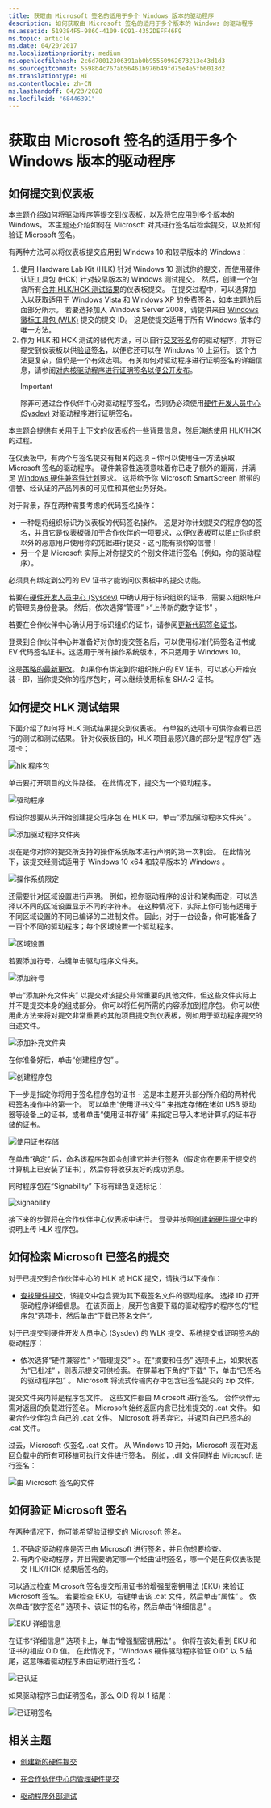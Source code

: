```yaml
---
title: 获取由 Microsoft 签名的适用于多个 Windows 版本的驱动程序
description: 如何获取由 Microsoft 签名的适用于多个版本的 Windows 的驱动程序
ms.assetid: 519384F5-986C-4109-8C91-4352DEFF46F9
ms.topic: article
ms.date: 04/20/2017
ms.localizationpriority: medium
ms.openlocfilehash: 2c6d70012306391ab0b95550962673213e43d1d3
ms.sourcegitcommit: 5598b4c767ab56461b976b49fd75e4e5fb6018d2
ms.translationtype: HT
ms.contentlocale: zh-CN
ms.lasthandoff: 04/23/2020
ms.locfileid: "68446391"
---
```

# <a name="get-drivers-signed-by-microsoft-for-multiple-windows-versions"></a>获取由 Microsoft 签名的适用于多个 Windows 版本的驱动程序

## <a name="how-to-submit-to-the-dashboard"></a>如何提交到仪表板

本主题介绍如何将驱动程序等提交到仪表板，以及将它应用到多个版本的 Windows。 本主题还介绍如何在 Microsoft 对其进行签名后检索提交，以及如何验证 Microsoft 签名。

有两种方法可以将仪表板提交应用到 Windows 10 和较早版本的 Windows：

1. 使用 Hardware Lab Kit (HLK) 针对 Windows 10 测试你的提交，而使用硬件认证工具包 (HCK) 针对较早版本的 Windows 测试提交。 然后，创建一个包含所有[合并 HLK/HCK 测试结果](https://docs.microsoft.com/windows-hardware/test/hlk/user/merge-packages)的仪表板提交。 在提交过程中，可以选择加入以获取适用于 Windows Vista 和 Windows XP 的免费签名，如本主题的后面部分所示。 若要选择加入 Windows Server 2008，请提供来自 [Windows 徽标工具包 (WLK)](https://www.microsoft.com/download/details.aspx?id=39359) 提交的提交 ID。 这是使提交适用于所有 Windows 版本的唯一方法。
2. 作为 HLK 和 HCK 测试的替代方法，可以自行[交叉签名](https://docs.microsoft.com/windows-hardware/drivers/install/cross-certificates-for-kernel-mode-code-signing)你的驱动程序，并将它提交到仪表板以供[验证签名](attestation-signing-a-kernel-driver-for-public-release.md)，以便它还可以在 Windows 10 上运行。 这个方法更复杂，但仍是一个有效选项。 有关如何对驱动程序进行证明签名的详细信息，请参阅[对内核驱动程序进行证明签名以便公开发布](attestation-signing-a-kernel-driver-for-public-release.md)。
    > [!IMPORTANT]
    > 除非可通过合作伙伴中心对驱动程序签名，否则仍必须使用[硬件开发人员中心 (Sysdev)](dashboard-services.md) 对驱动程序进行证明签名。

本主题会提供有关用于上下文的仪表板的一些背景信息，然后演练使用 HLK/HCK 的过程。

在仪表板中，有两个与签名提交有相关的选项 – 你可以使用任一方法获取 Microsoft 签名的驱动程序。 硬件兼容性选项意味着你已走了额外的距离，并满足 [Windows 硬件兼容性计划](https://docs.microsoft.com/windows-hardware/design/compatibility/index)要求。 这将给予你 Microsoft SmartScreen 附带的信誉、经认证的产品列表的可见性和其他业务好处。

对于背景，存在两种需要考虑的代码签名操作：

- 一种是将组织标识为仪表板的代码签名操作。 这是对你计划提交的程序包的签名，并且它是仪表板强加于合作伙伴的一项要求，以便仪表板可以阻止你组织以外的恶意用户使用你的凭据进行提交 - 这可能有损你的信誉！
- 另一个是 Microsoft 实际上对你提交的个别文件进行签名（例如，你的驱动程序）。

必须具有绑定到公司的 EV 证书才能访问仪表板中的提交功能。

若要在[硬件开发人员中心 (Sysdev)](dashboard-services.md) 中确认用于标识组织的证书，需要以组织帐户的管理员身份登录。 然后，依次选择“管理”  &gt;“上传新的数字证书”  。

若要在合作伙伴中心确认用于标识组织的证书，请参阅[更新代码签名证书](https://docs.microsoft.com/windows-hardware/drivers/dashboard/update-a-code-signing-certificate)。

登录到合作伙伴中心并准备好对你的提交签名后，可以使用标准代码签名证书或 EV 代码签名证书。这适用于所有操作系统版本，不只适用于 Windows 10。

这是[策略的最新更改](https://techcommunity.microsoft.com/t5/Windows-Hardware-Certification/bg-p/WindowsHardwareCertification)。 如果你有绑定到你组织帐户的 EV 证书，可以放心开始安装 - 即，当你提交你的程序包时，可以继续使用标准 SHA-2 证书。

## <a name="how-to-submit-hlk-test-results"></a>如何提交 HLK 测试结果

下面介绍了如何将 HLK 测试结果提交到仪表板。 有单独的选项卡可供你查看已运行的测试和测试结果。 针对仪表板目的，HLK 项目最感兴趣的部分是“程序包”  选项卡：

![hlk 程序包](images/hlkpackage.png)

单击要打开项目的文件路径。 在此情况下，提交为一个驱动程序。

![驱动程序](images/capture.png)

假设你想要从头开始创建提交程序包 在 HLK 中，单击“添加驱动程序文件夹”  。

![添加驱动程序文件夹](images/adddriverfolder.png)

现在是你对你的提交所支持的操作系统版本进行声明的第一次机会。 在此情况下，该提交经测试适用于 Windows 10 x64 和较早版本的 Windows 。

![操作系统限定](images/osqualifications.png)

还需要针对区域设置进行声明。 例如，视你驱动程序的设计和架构而定，可以选择以不同的区域设置显示不同的字符串。 在这种情况下，实际上你可能有适用于不同区域设置的不同已编译的二进制文件。 因此，对于一台设备，你可能准备了一百个不同的驱动程序；每个区域设置一个驱动程序。

![区域设置](images/locales.png)

若要添加符号，右键单击驱动程序文件夹。

![添加符号](images/addsymbols.png)

单击“添加补充文件夹”  以提交对该提交非常重要的其他文件，但这些文件实际上并不是提交本身的组成部分。 你可以将任何所需的内容添加到程序包。 你可以使用此方法来将对提交非常重要的其他项目提交到仪表板，例如用于驱动程序提交的自述文件。

![添加补充文件夹](images/addsupplementalfolder.png)

在你准备好后，单击“创建程序包”  。

![创建程序包](images/createpackage.png)

下一步是指定你将用于签名程序包的证书 - 这是本主题开头部分所介绍的两种代码签名操作中的第一个。 可以单击“使用证书文件”  来指定存储在诸如 USB 驱动器等设备上的证书，或者单击“使用证书存储”  来指定已导入本地计算机的证书存储的证书。

![使用证书存储](images/usecertstore.png)

在单击“确定”  后，命名该程序包即会创建它并进行签名（假定你在要用于提交的计算机上已安装了证书），然后你将收获友好的成功消息。

同时程序包在“Signability”  下标有绿色复选标记：

![signability](images/signability.png)

接下来的步骤将在合作伙伴中心仪表板中进行。 登录并按照[创建新硬件提交](create-a-new-hardware-submission.md)中的说明上传 HLK 程序包。

## <a name="how-to-retrieve-a-submission-after-microsoft-signs-it"></a>如何检索 Microsoft 已签名的提交

对于已提交到合作伙伴中心的 HLK 或 HCK 提交，请执行以下操作：

- [查找硬件提交](manage-your-hardware-submissions.md)，该提交中包含要为其下载签名文件的驱动程序。 选择 ID 打开驱动程序详细信息。 在该页面上，展开包含要下载的驱动程序的程序包的“程序包”选项卡，然后单击“下载已签名文件”。

对于已提交到硬件开发人员中心 (Sysdev) 的 WLK 提交、系统提交或证明签名的驱动程序：

- 依次选择“硬件兼容性”  &gt;“管理提交”  &gt;。在“摘要和任务”  选项卡上，如果状态为“已批准”  ，则表示提交可供检索。 在屏幕右下角的“下载”  下，单击“已签名的驱动程序包”  。 Microsoft 将流式传输内存中包含已签名提交的 zip 文件。

提交文件夹内将是程序包文件。 这些文件都由 Microsoft 进行签名。 合作伙伴无需对返回的负载进行签名。 Microsoft 始终返回内含已批准提交的 .cat 文件。 如果合作伙伴包含自己的 .cat 文件。 Microsoft 将丢弃它，并返回自己已签名的 .cat 文件。

过去，Microsoft 仅签名 .cat 文件。 从 Windows 10 开始，Microsoft 现在对返回负载中的所有可移植可执行文件进行签名。 例如，.dll 文件同样由 Microsoft 进行签名：

![由 Microsoft 签名的文件](images/filessignedbymicrosoft.png)

## <a name="how-to-validate-the-microsoft-signature"></a>如何验证 Microsoft 签名

在两种情况下，你可能希望验证提交的 Microsoft 签名。

1. 不确定驱动程序是否已由 Microsoft 进行签名，并且你想要检查。
2. 有两个驱动程序，并且需要确定哪一个经由证明签名，哪一个是在向仪表板提交 HLK/HCK 结果后签名的。

可以通过检查 Microsoft 签名提交所用证书的增强型密钥用法 (EKU) 来验证 Microsoft 签名。 若要检查 EKU，右键单击该 .cat 文件，然后单击“属性”  。 依次单击“数字签名”  选项卡、该证书的名称，然后单击“详细信息”  。

![EKU 详细信息](images/ekudetails.png)

在证书“详细信息”  选项卡上，单击“增强型密钥用法”  。 你将在该处看到 EKU 和证书的相应 OID 值。 在此情况下，“Windows 硬件驱动程序验证 OID”  以 5 结尾，这意味着驱动程序未由证明进行签名：

![已认证](images/certified.png)

如果驱动程序已由证明签名，那么 OID 将以 1 结尾：

![已证明签名](images/attested.png)

## <a name="related-topics"></a>相关主题

- [创建新的硬件提交](create-a-new-hardware-submission.md)

- [在合作伙伴中心内管理硬件提交](manage-your-hardware-submissions.md)

- [驱动程序外部测试](driver-flighting.md)
